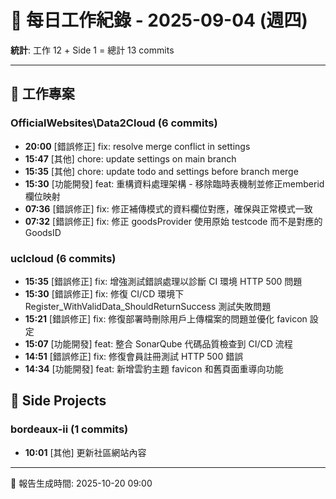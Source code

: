 # 📅 每日工作紀錄 - 2025-09-04 (週四)

**統計**: 工作 12 + Side 1 = 總計 13 commits

---

## 💼 工作專案

### OfficialWebsites\Data2Cloud (6 commits)

- **20:00** [錯誤修正] fix: resolve merge conflict in settings
- **15:47** [其他] chore: update settings on main branch
- **15:35** [其他] chore: update todo and settings before branch merge
- **15:30** [功能開發] feat: 重構資料處理架構 - 移除臨時表機制並修正memberid欄位映射
- **07:36** [錯誤修正] fix: 修正補傳模式的資料欄位對應，確保與正常模式一致
- **07:32** [錯誤修正] fix: 修正 goodsProvider 使用原始 testcode 而不是對應的 GoodsID

### uclcloud (6 commits)

- **15:35** [錯誤修正] fix: 增強測試錯誤處理以診斷 CI 環境 HTTP 500 問題
- **15:30** [錯誤修正] fix: 修復 CI/CD 環境下 Register_WithValidData_ShouldReturnSuccess 測試失敗問題
- **15:21** [錯誤修正] fix: 修復部署時刪除用戶上傳檔案的問題並優化 favicon 設定
- **15:07** [功能開發] feat: 整合 SonarQube 代碼品質檢查到 CI/CD 流程
- **14:51** [錯誤修正] fix: 修復會員註冊測試 HTTP 500 錯誤
- **14:34** [功能開發] feat: 新增雲豹主題 favicon 和舊頁面重導向功能

## 🎨 Side Projects

### bordeaux-ii (1 commits)

- **10:01** [其他] 更新社區網站內容

---

📅 報告生成時間: 2025-10-20 09:00
